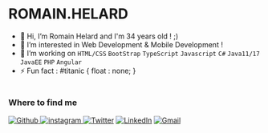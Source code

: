 # ROMAIN.HELARD

- 👋 Hi, I’m Romain Helard and I'm 34 years old ! ;)
- 👀 I’m interested in Web Development & Mobile Development !
- 🌱 I’m working on `HTML/CSS` `BootStrap` `TypeScript` `Javascript` `C#` `Java11/17` `JavaEE` `PHP` `Angular`
- ⚡ Fun fact :  #titanic { float : none; }

#
<h3>Where to find me</h3>
<p><a href="https://github.com/romainhelard" target="_blank"><img alt="Github" src="https://img.shields.io/badge/GitHub-%2312100E.svg?&style=for-the-badge&logo=Github&logoColor=white" /> <a href="https://instagram.com/romainjocelyn" target="_blank">
<img src=https://img.shields.io/badge/instagram-%23000000.svg?&style=for-the-badge&logo=instagram&logoColor=white alt=instagram style="margin-bottom: 5px;" />
</a> </a> <a href="https://twitter.com/romainjocelyn" target="_blank"><img alt="Twitter" src="https://img.shields.io/badge/twitter-%231DA1F2.svg?&style=for-the-badge&logo=twitter&logoColor=white" /></a> <a href="https://www.linkedin.com/in/romainhelard/" target="_blank"><img alt="LinkedIn" src="https://img.shields.io/badge/linkedin-%230077B5.svg?&style=for-the-badge&logo=linkedin&logoColor=white" /></a> <a href="mailto:romainhelard@gmail.com" target="_blank"><img alt="Gmail" src="https://img.shields.io/badge/Gmail-D14836?style=for-the-badge&logo=gmail&logoColor=white" /></a>
</p>
